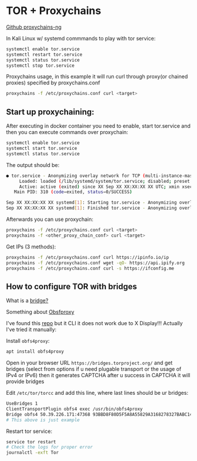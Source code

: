 # TOR + Proxychains

[Github proxychains-ng](https://github.com/rofl0r/proxychains-ng)

In Kali Linux w/ systemd commmands to play with tor service:

```bash
systemctl enable tor.service
systemctl restart tor.service
systemctl status tor.service
systemctl stop tor.service
```

Proxychains usage, in this example it will run curl through proxy(or chained proxies) specified by proxychains.conf

```bash
proxychains -f /etc/proxychains.conf curl <target>
```

## Start up proxychaining:

After executing in docker container you need to enable, start tor.service and then you can execute commands over proxychain:

```bash
systemctl enable tor.service
systemctl start tor.service
systemctl status tor.service
```

The output should be:

```bash
● tor.service - Anonymizing overlay network for TCP (multi-instance-master)
     Loaded: loaded (/lib/systemd/system/tor.service; disabled; preset: disabled)
     Active: active (exited) since XX Sep XX XX:XX:XX XX UTC; xmin xsec ago
   Main PID: 310 (code=exited, status=0/SUCCESS)

Sep XX XX:XX:XX XX systemd[1]: Starting tor.service - Anonymizing overlay network for TCP (multi-instance-master)...
Sep XX XX:XX:XX XX systemd[1]: Finished tor.service - Anonymizing overlay network for TCP (multi-instance-master).
```

Afterwards you can use proxychain:

```bash
proxychains -f /etc/proxychains.conf curl <target>
proxychains -f <other_proxy_chain_conf> curl <target>
```

Get IPs (3 methods):

```bash
proxychains -f /etc/proxychains.conf curl https://ipinfo.io/ip
proxychains -f /etc/proxychains.conf wget -qO- https://api.ipify.org
proxychains -f /etc/proxychains.conf curl -s https://ifconfig.me
```

## How to configure TOR with bridges

What is a [bridge?](https://support.torproject.org/censorship/censorship-7/)

Something about [Obsfproxy](https://github.com/Yawning/obfs4/blob/master/doc/obfs4-spec.txt)

I've found this [repo](https://github.com/devshashtag/TorBridge) but it CLI it does not work due to X Display!!!
Actually I've tried it manually:

Install `obfs4proxy`:

```bash
apt install obfs4proxy
```

Open in your browser URL `https://bridges.torproject.org/` and get bridges (select from options if u need plugable transport or the usage of IPv4 or IPv6) then it generates CAPTCHA after u success in CAPTCHA it will provide bridges

Edit `/etc/tor/torcc` and add this line, where last lines should be ur bridges:

```bash
UseBridges 1 
ClientTransportPlugin obfs4 exec /usr/bin/obfs4proxy
Bridge obfs4 50.39.226.171:47368 93BBD8F80D5F5A8A55829A3168278327BABC14D7 cert=e7kfc/GAUTzv6OEu/a9zQnzGQu9dzhs4jZSmKCXYCaOVZUf5vci2KKilPzR6pUKiiO9hNA iat-mode=0
# This above is just example
```

Restart tor service:

```bash
service tor restart
# Check the logs for proper error
journalctl -exft Tor
```